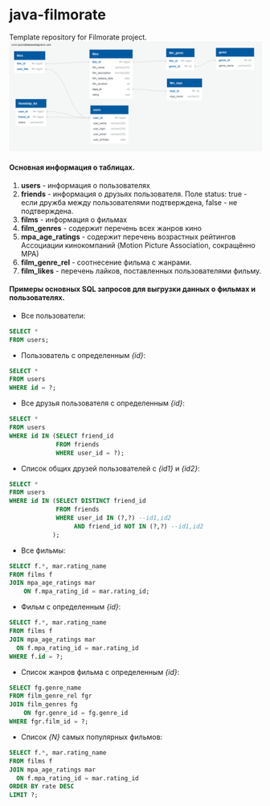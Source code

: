 # java-filmorate
Template repository for Filmorate project.        
![Database schema](https://github.com/V-Levchenkov/java-filmorate-main/blob/master/src/main/resources/QuickDBD-export.png)        
#### Основная информация о таблицах.
1. **users** - информация о пользователях
2. **friends** - информация о друзьях пользователя. Поле status: true - если дружба между пользователями подтверждена, false - не подтверждена.
3. **films** - информация о фильмах
4. **film_genres** - содержит перечень всех жанров кино
5. **mpa_age_ratings** - содержит перечень возрастных рейтингов Ассоциации кинокомпаний (Motion Picture Association, сокращённо МРА)
6. **film_genre_rel** - соотнесение фильма с жанрами.
7. **film_likes** - перечень лайков, поставленных пользователями фильму.

#### Примеры основных SQL запросов для выгрузки данных о фильмах и пользователях.


* Все пользователи:

```sql
SELECT *
FROM users;
```
* Пользователь с определенным *{id}*:

```sql
SELECT *
FROM users
WHERE id = ?;
```

* Все друзья пользователя с определенным *{id}*:

```sql
SELECT *
FROM users
WHERE id IN (SELECT friend_id
             FROM friends
             WHERE user_id = ?);
```
			 
* Список общих друзей пользователей с *{id1}* и *{id2}*:

```sql
SELECT *
FROM users
WHERE id IN (SELECT DISTINCT friend_id
             FROM friends
             WHERE user_id IN (?,?) --id1,id2
                  AND friend_id NOT IN (?,?) --id1,id2
            );
```

			 
* Все фильмы:

```sql
SELECT f.*, mar.rating_name
FROM films f
JOIN mpa_age_ratings mar
	ON f.mpa_rating_id = mar.rating_id;
```
	
* Фильм с определенным *{id}*:

```sql
SELECT f.*, mar.rating_name
FROM films f
JOIN mpa_age_ratings mar
  ON f.mpa_rating_id = mar.rating_id
WHERE f.id = ?;
```

* Список жанров фильма с определенным *{id}*:

```sql
SELECT fg.genre_name
FROM film_genre_rel fgr
JOIN film_genres fg
	ON fgr.genre_id = fg.genre_id
WHERE fgr.film_id = ?;
```
	
* Список *{N}* самых популярных фильмов:

```sql
SELECT f.*, mar.rating_name
FROM films f
JOIN mpa_age_ratings mar
  ON f.mpa_rating_id = mar.rating_id
ORDER BY rate DESC
LIMIT ?;
```
